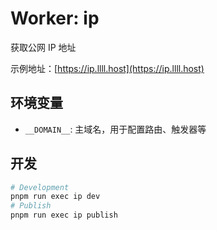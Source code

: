 # Worker: ip

获取公网 IP 地址

示例地址：[https://ip.llll.host](https://ip.llll.host)

## 环境变量

+ `__DOMAIN__`: 主域名，用于配置路由、触发器等

## 开发

```bash
# Development
pnpm run exec ip dev
# Publish
pnpm run exec ip publish
```
